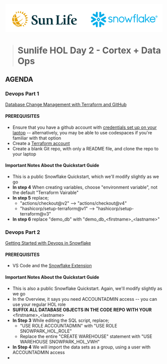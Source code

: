 ![sunlife-snowflake](https://github.com/sfc-gh-mwies/sunlife-hol/blob/main/img/sunlife-snowflake.png?raw=true)
> # Sunlife HOL Day 2 - Cortex + Data Ops

## AGENDA

### Devops Part 1
[Database Change Management with Terraform and GitHub](https://quickstarts.snowflake.com/guide/devops_dcm_terraform_github)
#### PREREQUISITES
* Ensure that you have a github account with [credentials set up on your laptop](https://docs.github.com/en/get-started/getting-started-with-git/caching-your-github-credentials-in-git) -- alternatively, you may be able to use codespaces if you're familiar with that option
* Create a [Terraform account](https://app.terraform.io/signup/account?_fsi=hU5Zx4LY&_fsi=hU5Zx4LY)
* Create a blank Git repo, with only a README file, and clone the repo to your laptop
#### Important Notes About the Quickstart Guide
* This is a public Snowflake Quickstart, which we'll modify slightly as we go
* **In step 4** When creating variables, choose "environment variable", not the default "Terraform Vairable"
* **In step 5** replace;
    * "actions/checkout@v2" --> "actions/checkout@v4" 
    * "hashicorp/setup-terraform@v1" --> "hashicorp/setup-terraform@v3"
* **In step 6** replace "demo_db" with "demo_db_\<firstname\>_\<lastname\>"

### Devops Part 2
[Getting Started with Devops in Snowflake](https://quickstarts.snowflake.com/guide/getting_started_with_devops_in_snowflake)
#### PREREQUISITES
* VS Code and the [Snowflake Extension](https://marketplace.visualstudio.com/items?itemName=snowflake.snowflake-vsc)
#### Important Notes About the Quickstart Guide
* This is also a public Snowflake Quickstart. Again, we'll modify slightly as we go
* In the Overview, it says you need ACCOUNTADMIN access -- you can use your regular HOL role
* **SUFFIX ALL DATABASE OBJECTS IN THE CODE REPO WITH YOUR** \<firstname\>_\<lastname\>
* **In Step 3** While editing the SQL script, replace;
    * "USE ROLE ACCOUNTADMIN" with "USE ROLE SNOWPARK_HOL_ROLE"
    * Replace the entire "CREATE WAREHOUSE" statement with "USE WAREHOUSE SNOWPARK_HOL_VWH"
* **In Step 4** We will import the data sets as a group, using a user with ACCOUNTADMIN access
* 
